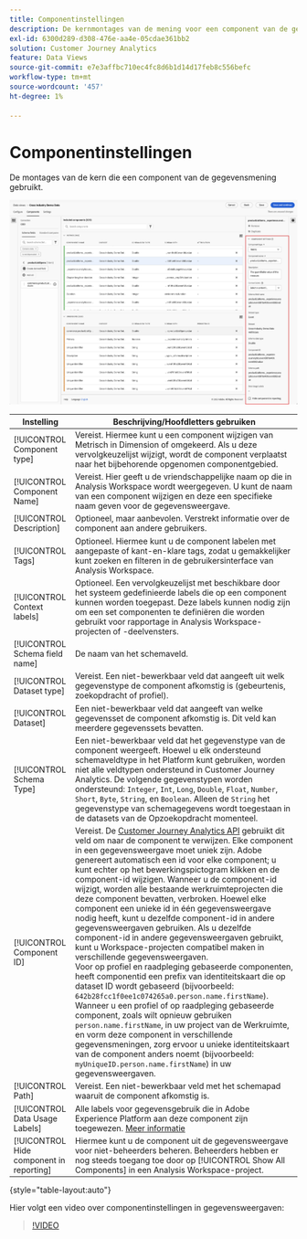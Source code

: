 ```yaml
---
title: Componentinstellingen
description: De kernmontages van de mening voor een component van de gegevensmening.
exl-id: 6300d289-d308-476e-aa4e-05cdae361bb2
solution: Customer Journey Analytics
feature: Data Views
source-git-commit: e7e3affbc710ec4fc8d6b1d14d17feb8c556befc
workflow-type: tm+mt
source-wordcount: '457'
ht-degree: 1%

---
```


# Componentinstellingen

De montages van de kern die een component van de gegevensmening gebruikt.

![Componentinstellingen](../assets/component-settings.png)

| Instelling | Beschrijving/Hoofdletters gebruiken |
| --- | --- |
| [!UICONTROL Component type] | Vereist. Hiermee kunt u een component wijzigen van Metrisch in Dimension of omgekeerd. Als u deze vervolgkeuzelijst wijzigt, wordt de component verplaatst naar het bijbehorende opgenomen componentgebied. |
| [!UICONTROL Component Name] | Vereist. Hier geeft u de vriendschappelijke naam op die in Analysis Workspace wordt weergegeven. U kunt de naam van een component wijzigen en deze een specifieke naam geven voor de gegevensweergave. |
| [!UICONTROL Description] | Optioneel, maar aanbevolen. Verstrekt informatie over de component aan andere gebruikers. |
| [!UICONTROL Tags] | Optioneel. Hiermee kunt u de component labelen met aangepaste of kant-en-klare tags, zodat u gemakkelijker kunt zoeken en filteren in de gebruikersinterface van Analysis Workspace. |
| [!UICONTROL Context labels] | Optioneel. Een vervolgkeuzelijst met beschikbare door het systeem gedefinieerde labels die op een component kunnen worden toegepast. Deze labels kunnen nodig zijn om een set componenten te definiëren die worden gebruikt voor rapportage in Analysis Workspace-projecten of -deelvensters. |
| [!UICONTROL Schema field name] | De naam van het schemaveld. |
| [!UICONTROL Dataset type] | Vereist. Een niet-bewerkbaar veld dat aangeeft uit welk gegevenstype de component afkomstig is (gebeurtenis, zoekopdracht of profiel). |
| [!UICONTROL Dataset] | Een niet-bewerkbaar veld dat aangeeft van welke gegevensset de component afkomstig is. Dit veld kan meerdere gegevenssets bevatten. |
| [!UICONTROL Schema Type] | Een niet-bewerkbaar veld dat het gegevenstype van de component weergeeft. Hoewel u elk ondersteund schemaveldtype in het Platform kunt gebruiken, worden niet alle veldtypen ondersteund in Customer Journey Analytics. De volgende gegevenstypen worden ondersteund: `Integer`, `Int`, `Long`, `Double`, `Float`, `Number`, `Short`, `Byte`, `String`, en `Boolean`. Alleen de `String` het gegevenstype van schemagegevens wordt toegestaan in de datasets van de Opzoekopdracht momenteel. |
| [!UICONTROL Component ID] | Vereist. De [Customer Journey Analytics API](https://adobe.io/cja-apis/docs) gebruikt dit veld om naar de component te verwijzen. Elke component in een gegevensweergave moet uniek zijn. Adobe genereert automatisch een id voor elke component; u kunt echter op het bewerkingspictogram klikken en de component-id wijzigen. Wanneer u de component-id wijzigt, worden alle bestaande werkruimteprojecten die deze component bevatten, verbroken. Hoewel elke component een unieke id in één gegevensweergave nodig heeft, kunt u dezelfde component-id in andere gegevensweergaven gebruiken. Als u dezelfde component-id in andere gegevensweergaven gebruikt, kunt u Workspace-projecten compatibel maken in verschillende gegevensweergaven. <br/>Voor op profiel en raadpleging gebaseerde componenten, heeft componentid een prefix van identiteitskaart die op dataset ID wordt gebaseerd (bijvoorbeeld: `642b28fcc1f0ee1c074265a0.person.name.firstName`). Wanneer u een profiel of op raadpleging gebaseerde component, zoals wilt opnieuw gebruiken `person.name.firstName`, in uw project van de Werkruimte, en vorm deze component in verschillende gegevensmeningen, zorg ervoor u unieke identiteitskaart van de component anders noemt (bijvoorbeeld: `myUniqueID.person.name.firstName`) in uw gegevensweergaven. |
| [!UICONTROL Path] | Vereist. Een niet-bewerkbaar veld met het schemapad waaruit de component afkomstig is. |
| [!UICONTROL Data Usage Labels] | Alle labels voor gegevensgebruik die in Adobe Experience Platform aan deze component zijn toegewezen. [Meer informatie](/help/data-views/data-governance.md) |
| [!UICONTROL Hide component in reporting] | Hiermee kunt u de component uit de gegevensweergave voor niet-beheerders beheren. Beheerders hebben er nog steeds toegang toe door op [!UICONTROL Show All Components] in een Analysis Workspace-project. |

{style="table-layout:auto"}

Hier volgt een video over componentinstellingen in gegevensweergaven:

>[!VIDEO](https://video.tv.adobe.com/v/333112/?quality=12)
